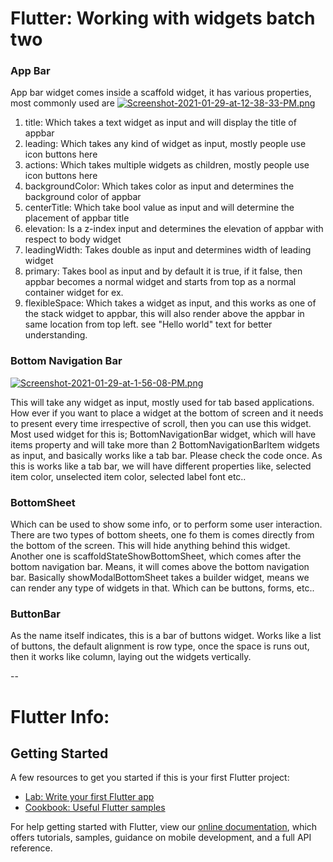 # Flutter: Working with widgets batch two
### App Bar
App bar widget comes inside a scaffold widget, it has various properties, most commonly used are
[![Screenshot-2021-01-29-at-12-38-33-PM.png](https://i.postimg.cc/gr9Jbsz7/Screenshot-2021-01-29-at-12-38-33-PM.png)](https://postimg.cc/rRJcSStG)
1. title: Which takes a text widget as input and will display the title of appbar
2. leading: Which takes any kind of widget as input, mostly people use icon buttons here
3. actions: Which takes multiple widgets as children, mostly people use icon buttons here
4. backgroundColor: Which takes color as input and determines the background color of appbar
5. centerTitle: Which take bool value as input and will determine the placement of appbar title
6. elevation: Is a z-index input and determines the elevation of appbar with respect to body widget
7. leadingWidth: Takes double as input and determines width of leading widget
8. primary: Takes bool as input and by default it is true, if it false, then appbar becomes a normal widget and starts from top as a normal container widget for ex.
9. flexibleSpace: Which takes a widget as input, and this works as one of the stack widget to appbar, this will also render above the appbar in same location from top left. see "Hello world" text for better understanding.

### Bottom Navigation Bar
[![Screenshot-2021-01-29-at-1-56-08-PM.png](https://i.postimg.cc/C5Z0bGcJ/Screenshot-2021-01-29-at-1-56-08-PM.png)](https://postimg.cc/fSh1N9n0)

This will take any widget as input, mostly used for tab based applications. How ever if you want to place a widget at the bottom of screen and it needs to present every time irrespective of scroll, then you can use this widget. Most used widget for this is; BottomNavigationBar widget, which will have items property and will take more than 2 BottomNavigationBarItem widgets as input, and basically works like a tab bar. Please check the code once. As this is works like a tab bar, we will have different properties like, selected item color, unselected item color, selected label font etc..

### BottomSheet
Which can be used to show some info, or to perform some user interaction. There are two types of bottom sheets, one fo them is comes directly from the bottom of the screen. This will hide anything behind this widget. Another one is scaffoldStateShowBottomSheet, which comes after the bottom navigation bar. Means, it will comes above the bottom navigation bar.
Basically showModalBottomSheet takes a builder widget, means we can render any type of widgets in that. Which can be buttons, forms, etc..

### ButtonBar
As the name itself indicates, this is a bar of buttons widget. Works like a list of buttons, the default alignment is row type, once the space is runs out, then it works like column, laying out the widgets vertically.

--
 

# Flutter Info:
## Getting Started

A few resources to get you started if this is your first Flutter project:

- [Lab: Write your first Flutter app](https://flutter.dev/docs/get-started/codelab)
- [Cookbook: Useful Flutter samples](https://flutter.dev/docs/cookbook)

For help getting started with Flutter, view our
[online documentation](https://flutter.dev/docs), which offers tutorials,
samples, guidance on mobile development, and a full API reference.

